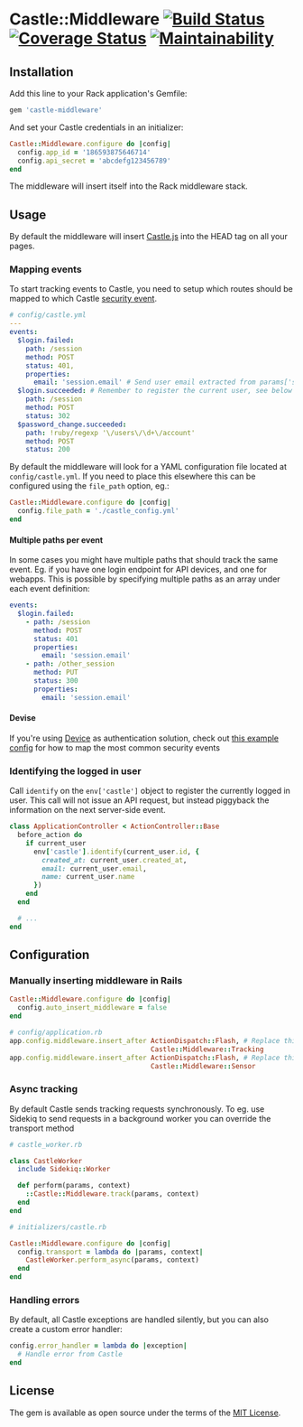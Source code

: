 # Castle::Middleware [![Build Status](https://travis-ci.org/castle/castle-ruby-middleware.svg?branch=master)](https://travis-ci.org/castle/castle-ruby-middleware) [![Coverage Status](https://coveralls.io/repos/github/castle/castle-ruby-middleware/badge.svg)](https://coveralls.io/github/castle/castle-ruby-middleware) [![Maintainability](https://api.codeclimate.com/v1/badges/f5473d28967df1edf3b7/maintainability)](https://codeclimate.com/github/castle/castle-ruby-middleware/maintainability)

## Installation

Add this line to your Rack application's Gemfile:

```ruby
gem 'castle-middleware'
```

And set your Castle credentials in an initializer:

```ruby
Castle::Middleware.configure do |config|
  config.app_id = '186593875646714'
  config.api_secret = 'abcdefg123456789'
end
```

The middleware will insert itself into the Rack middleware stack.

## Usage

By default the middleware will insert [Castle.js](https://castle.io/docs/tracking) into the HEAD tag on all your pages.

### Mapping events

To start tracking events to Castle, you need to setup which routes should be mapped to
which Castle [security event](https://castle.io/docs/events).

```yaml
# config/castle.yml
---
events:
  $login.failed:
    path: /session
    method: POST
    status: 401,
    properties:
      email: 'session.email' # Send user email extracted from params['session']['email']
  $login.succeeded: # Remember to register the current user, see below
    path: /session
    method: POST
    status: 302
  $password_change.succeeded:
    path: !ruby/regexp '\/users\/\d+\/account'
    method: POST
    status: 200
```


By default the middleware will look for a YAML configuration file located at `config/castle.yml`. If you need to place this elsewhere this can be configured using the
`file_path` option, eg.:

```ruby
Castle::Middleware.configure do |config|
  config.file_path = './castle_config.yml'
end
```

#### Multiple paths per event

In some cases you might have multiple paths that should track the same event. Eg. if you have one login endpoint for API devices, and one for webapps. This is possible by specifying multiple paths as an array under each event definition:

```yaml
events:
  $login.failed:
    - path: /session
      method: POST
      status: 401
      properties:
        email: 'session.email'
    - path: /other_session
      method: PUT
      status: 300
      properties:
        email: 'session.email'
```


#### Devise

If you're using [Device](https://github.com/plataformatec/devise) as authentication solution, check out [this example config](examples/castle_devise.yml) for how to map the most common security events


### Identifying the logged in user

Call `identify` on the `env['castle']` object to register the currently logged in user. This call will not issue an API request, but instead piggyback the information on the next server-side event.

```ruby
class ApplicationController < ActionController::Base
  before_action do
    if current_user
      env['castle'].identify(current_user.id, {
        created_at: current_user.created_at,
        email: current_user.email,
        name: current_user.name
      })
    end
  end

  # ...
end
```

## Configuration

### Manually inserting middleware in Rails

```ruby
Castle::Middleware.configure do |config|
  config.auto_insert_middleware = false
end
```

```ruby
# config/application.rb
app.config.middleware.insert_after ActionDispatch::Flash, # Replace this if needed
                                   Castle::Middleware::Tracking
app.config.middleware.insert_after ActionDispatch::Flash, # Replace this if needed
                                   Castle::Middleware::Sensor
```


### Async tracking

By default Castle sends tracking requests synchronously. To eg. use Sidekiq
to send requests in a background worker you can override the transport method

```ruby
# castle_worker.rb

class CastleWorker
  include Sidekiq::Worker

  def perform(params, context)
    ::Castle::Middleware.track(params, context)
  end
end

# initializers/castle.rb

Castle::Middleware.configure do |config|
  config.transport = lambda do |params, context|
    CastleWorker.perform_async(params, context)
  end
end

```

### Handling errors

By default, all Castle exceptions are handled silently, but you can also create a custom error handler:

```ruby
config.error_handler = lambda do |exception|
  # Handle error from Castle
end
```

## License

The gem is available as open source under the terms of the [MIT License](http://opensource.org/licenses/MIT).

